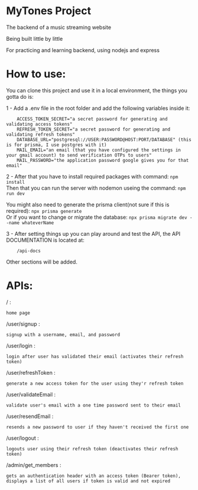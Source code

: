 # MyTones Project

The backend of a music streaming website

Being built little by little

For practicing and learning backend, using nodejs and express


# How to use:

You can clone this project and use it in a local environment, the things you gotta do is: 

1 - Add a .env file in the root folder and add the following variables inside it:

    
        ACCESS_TOKEN_SECRET="a secret password for generating and validating access tokens"
        REFRESH_TOKEN_SECRET="a secret password for generating and validating refresh tokens"
        DATABASE_URL="postgresql://USER:PASSWORD@HOST:PORT/DATABASE" (this is for prisma, I use postgres with it)
        MAIL_EMAIL="an email (that you have configured the settings in your gmail account) to send verification OTPs to users"
        MAIL_PASSWORD="the application password google gives you for that email"
        
    
    
2 - After that you have to install required packages with command:
    ```
        npm install
    ```  
    Then that you can run the server with nodemon useing the command:
    ```
        npm run dev
    ```  
    
You might also need to generate the prisma client(not sure if this is required):
    ```
        npx prisma generate
    ```  
    Or if you want to change or migrate the database:
    ```
        npx prisma migrate dev --name whateverName
    ```  


3 - After setting things up you can play around and test the API, the API DOCUMENTATION is located at:

    
        /api-docs
    


Other sections will be added.



# APIs:

/ :

    home page


/user/signup :

    signup with a username, email, and password


/user/login :

    login after user has validated their email (activates their refresh token)


/user/refreshToken :

    generate a new access token for the user using they'r refresh token


/user/validateEmail :

    validate user's email with a one time password sent to their email


/user/resendEmail :

    resends a new password to user if they haven't received the first one


/user/logout :

    logouts user using their refresh token (deactivates their refresh token)


/admin/get_members :

    gets an authentication header with an access token (Bearer token), displays a list of all users if token is valid and not expired

